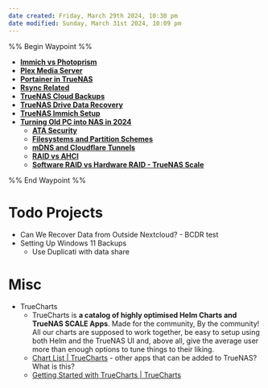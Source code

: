 ```yaml
---
date created: Friday, March 29th 2024, 10:30 pm
date modified: Sunday, March 31st 2024, 10:09 pm
---
```


%% Begin Waypoint %%
- **[Immich vs Photoprism](./Immich%20vs%20Photoprism/Immich%20vs%20Photoprism.md)**
- **[Plex Media Server](./Plex%20Media%20Server/Plex%20Media%20Server.md)**
- **[Portainer in TrueNAS](./Portainer%20in%20TrueNAS/Portainer%20in%20TrueNAS.md)**
- **[Rsync Related](./Rsync%20Related/Rsync%20Related.md)**
- **[TrueNAS Cloud Backups](./TrueNAS%20Cloud%20Backups/TrueNAS%20Cloud%20Backups.md)**
- **[TrueNAS Drive Data Recovery](./TrueNAS%20Drive%20Data%20Recovery/TrueNAS%20Drive%20Data%20Recovery.md)**
- **[TrueNAS Immich Setup](./TrueNAS%20Immich%20Setup/TrueNAS%20Immich%20Setup.md)**
- **[Turning Old PC into NAS in 2024](./Turning%20Old%20PC%20into%20NAS%20in%202024/Turning%20Old%20PC%20into%20NAS%20in%202024.md)**
	- **[ATA Security](./Turning%20Old%20PC%20into%20NAS%20in%202024/ATA%20Security/ATA%20Security.md)**
	- **[Filesystems and Partition Schemes](./Turning%20Old%20PC%20into%20NAS%20in%202024/Filesystems%20and%20Partition%20Schemes/Filesystems%20and%20Partition%20Schemes.md)**
	- **[mDNS and Cloudflare Tunnels](./Turning%20Old%20PC%20into%20NAS%20in%202024/mDNS%20and%20Cloudflare%20Tunnels/mDNS%20and%20Cloudflare%20Tunnels.md)**
	- **[RAID vs AHCI](./Turning%20Old%20PC%20into%20NAS%20in%202024/RAID%20vs%20AHCI/RAID%20vs%20AHCI.md)**
	- **[Software RAID vs Hardware RAID - TrueNAS Scale](./Turning%20Old%20PC%20into%20NAS%20in%202024/Software%20RAID%20vs%20Hardware%20RAID%20-%20TrueNAS%20Scale/Software%20RAID%20vs%20Hardware%20RAID%20-%20TrueNAS%20Scale.md)**

%% End Waypoint %%

# Todo Projects
- Can We Recover Data from Outside Nextcloud? - BCDR test
- Setting Up Windows 11 Backups
	- Use Duplicati with data share
# Misc
- TrueCharts
	- TrueCharts is **a catalog of highly optimised Helm Charts and TrueNAS SCALE Apps**. Made for the community, By the community! All our charts are supposed to work together, be easy to setup using both Helm and the TrueNAS UI and, above all, give the average user more than enough options to tune things to their liking.
	- [Chart List | TrueCharts](https://truecharts.org/charts/description_list) - other apps that can be added to TrueNAS?  What is this?
	- [Getting Started with TrueCharts | TrueCharts](https://truecharts.org/manual/SCALE/guides/getting-started/) 